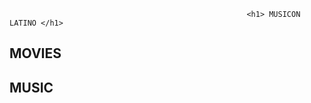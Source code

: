                                                          <h1> MUSICON LATINO </h1>       
## **MOVIES**
<h2> MUSIC </h2>
